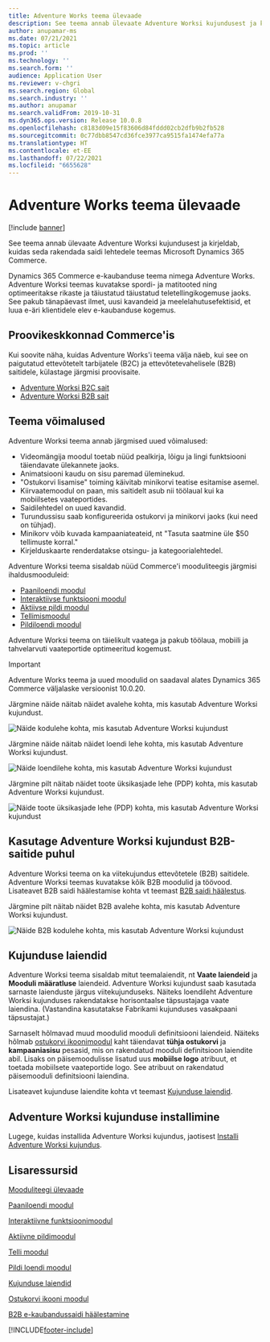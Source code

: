 ```yaml
---
title: Adventure Works teema ülevaade
description: See teema annab ülevaate Adventure Worksi kujundusest ja kirjeldab, kuidas seda rakendada saidi lehtedele teemas Microsoft Dynamics 365 Commerce.
author: anupamar-ms
ms.date: 07/21/2021
ms.topic: article
ms.prod: ''
ms.technology: ''
ms.search.form: ''
audience: Application User
ms.reviewer: v-chgri
ms.search.region: Global
ms.search.industry: ''
ms.author: anupamar
ms.search.validFrom: 2019-10-31
ms.dyn365.ops.version: Release 10.0.8
ms.openlocfilehash: c8183d09e15f83606d84fddd02cb2dfb9b2fb528
ms.sourcegitcommit: 0c77dbb8547cd36fce3977ca9515fa1474efa77a
ms.translationtype: HT
ms.contentlocale: et-EE
ms.lasthandoff: 07/22/2021
ms.locfileid: "6655628"
---
```

# <a name="adventure-works-theme-overview"></a>Adventure Works teema ülevaade

[!include [banner](includes/banner.md)]

See teema annab ülevaate Adventure Worksi kujundusest ja kirjeldab, kuidas seda rakendada saidi lehtedele teemas Microsoft Dynamics 365 Commerce.

Dynamics 365 Commerce e-kaubanduse teema nimega Adventure Works. Adventure Worksi teemas kuvatakse spordi- ja matitooted ning optimeeritakse rikaste ja täiustatud täiustatud teletellingikogemuse jaoks. See pakub tänapäevast ilmet, uusi kavandeid ja meelelahutusefektisid, et luua e-äri klientidele elev e-kaubanduse kogemus.

## <a name="trial-environments-in-commerce"></a>Proovikeskkonnad Commerce'is

Kui soovite näha, kuidas Adventure Works'i teema välja näeb, kui see on paigutatud ettevõtetelt tarbijatele (B2C) ja ettevõtetevahelisele (B2B) saitidele, külastage järgmisi proovisaite.

- [Adventure Worksi B2C sait](https://www.adventure-works.com/)
- [Adventure Worksi B2B sait](https://www.adventure-works.com/business)

## <a name="theme-capabilities"></a>Teema võimalused

Adventure Worksi teema annab järgmised uued võimalused:

- Videomängija moodul toetab nüüd pealkirja, lõigu ja lingi funktsiooni täiendavate ülekannete jaoks.
- Animatsiooni kaudu on sisu paremad üleminekud.
- "Ostukorvi lisamise" toiming käivitab minikorvi teatise esitamise asemel.
- Kiirvaatemoodul on paan, mis saitidelt asub nii töölaual kui ka mobiilsetes vaateportides.
- Saidilehtedel on uued kavandid. 
- Turundussisu saab konfigureerida ostukorvi ja minikorvi jaoks (kui need on tühjad).
- Minikorv võib kuvada kampaaniateateid, nt "Tasuta saatmine üle $50 tellimuste korral."
- Kirjelduskaarte renderdatakse otsingu- ja kategoorialehtedel.

Adventure Worksi teema sisaldab nüüd Commerce'i mooduliteegis järgmisi ihaldusmooduleid:

- [Paaniloendi moodul](tile-list-module.md)
- [Interaktiivse funktsiooni moodul](interactive-feature-module.md)
- [Aktiivse pildi moodul](active-image-module.md)
- [Tellimismoodul](subscribe-module.md)
- [Pildiloendi moodul](image-list-module.md)

Adventure Worksi teema on täielikult vaatega ja pakub töölaua, mobiili ja tahvelarvuti vaateportide optimeeritud kogemust.

> [!IMPORTANT]
> Adventure Works teema ja uued moodulid on saadaval alates Dynamics 365 Commerce väljalaske versioonist 10.0.20.

Järgmine näide näitab näidet avalehe kohta, mis kasutab Adventure Worksi kujundust.

![Näide kodulehe kohta, mis kasutab Adventure Worksi kujundust](./media/aw_b2c.PNG)

Järgmine näide näitab näidet loendi lehe kohta, mis kasutab Adventure Worksi kujundust.

![Näide loendilehe kohta, mis kasutab Adventure Worksi kujundust](./media/Aw_list.PNG)

Järgmine pilt näitab näidet toote üksikasjade lehe (PDP) kohta, mis kasutab Adventure Worksi kujundust.

![Näide toote üksikasjade lehe (PDP) kohta, mis kasutab Adventure Worksi kujundust](./media/aw_pdp.PNG)

## <a name="use-the-adventure-works-theme-for-b2b-sites"></a>Kasutage Adventure Worksi kujundust B2B-saitide puhul

Adventure Worksi teema on ka viitekujundus ettevõtetele (B2B) saitidele. Adventure Worksi teemas kuvatakse kõik B2B moodulid ja töövood. Lisateavet B2B saidi häälestamise kohta vt teemast [B2B saidi häälestus](./b2b/set-up-b2b-site.md).

Järgmine pilt näitab näidet B2B avalehe kohta, mis kasutab Adventure Worksi kujundust.

![Näide B2B kodulehe kohta, mis kasutab Adventure Worksi kujundust](./media/aw_b2b.PNG)

## <a name="theme-extensions"></a>Kujunduse laiendid

Adventure Worksi teema sisaldab mitut teemalaiendit, nt **Vaate laiendeid** ja **Mooduli määratluse** laiendeid. Adventure Worksi kujundust saab kasutada sarnaste laienduste järgus viitekujunduseks. Näiteks loendileht Adventure Worksi kujunduses rakendatakse horisontaalse täpsustajaga vaate laiendina. (Vastandina kasutatakse Fabrikami kujunduses vasakpaani täpsustajat.)

Sarnaselt hõlmavad muud moodulid mooduli definitsiooni laiendeid. Näiteks hõlmab [ostukorvi ikoonimoodul](cart-icon-module.md) kaht täiendavat **tühja ostukorvi** ja **kampaaniasisu** pesasid, mis on rakendatud mooduli definitsioon laiendite abil. Lisaks on päisemoodulisse lisatud uus **mobiilse logo** atribuut, et toetada mobiilsete vaateportide logo. See atribuut on rakendatud päisemooduli definitsiooni laiendina.

Lisateavet kujunduse laiendite kohta vt teemast [Kujunduse laiendid](e-commerce-extensibility/theme-module-extensions.md).

## <a name="install-the-adventure-works-theme"></a>Adventure Worksi kujunduse installimine

Lugege, kuidas installida Adventure Worksi kujundus, jaotisest [Installi Adventure Worksi kujundus](install-adventure-works.md).

## <a name="additional-resources"></a>Lisaressursid

[Mooduliteegi ülevaade](starter-kit-overview.md)

[Paaniloendi moodul](tile-list-module.md)

[Interaktiivne funktsioonimoodul](interactive-feature-module.md)

[Aktiivne pildimoodul](active-image-module.md)

[Telli moodul](subscribe-module.md)

[Pildi loendi moodul](image-list-module.md)

[Kujunduse laiendid](e-commerce-extensibility/theme-module-extensions.md)

[Ostukorvi ikooni moodul](cart-icon-module.md)

[B2B e-kaubandussaidi häälestamine](./b2b/set-up-b2b-site.md)

[!INCLUDE[footer-include](../includes/footer-banner.md)]
